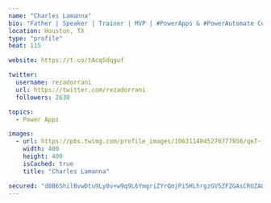 ```yaml
---
name: "Charles Lamanna"
bio: "Father | Speaker | Trainer | MVP | #PowerApps & #PowerAutomate Community Super User | YouTuber Right-pointing triangle http://youtube.com/c/rezadorrani | Learn - Share - Clockwise rightwards and leftwards open circle arrows"
location: Houston, TX
type: "profile"
heat: 115

website: https://t.co/tAcqSdqguf

twitter:
  username: rezadorrani
  url: https://twitter.com/rezadorrani
  followers: 2630

topics:
  - Power Apps

images:
  - url: https://pbs.twimg.com/profile_images/1063114045270777856/qeT-jpWr_400x400.jpg
    width: 400
    height: 400
    isCached: true
    title: "Charles Lamanna"

secured: "d8B6ShilBvwDtu9Ly0v+w9q9L6YmgriZYrQmjPi5HLhrgzGV5ZFZGAsCRUZA8f1hMGvYMycGB4wguh/yaXYE/Ehimn5yqUEIVWU3JQYmyNL81raAOKoFJVpZG9A8n7+raUogoFfh/v7WJHQdchFPunwUghzkHfRETWytTb6Jf5MQTQtDumbGF3QeINEGpN5T8PkzyJ1N4UNu5umzTFApR9oiDQQQLJ032t+MUzcbfxwFzmdFiwyFdTSc1j3Q3+EODcT+i0bL4VsRz3VRdTkg8cy2ubUUiF24B7rX+3j+2tUWw2KLhGWrmkbj0OhqlfxxK/MISa0HHq0sheXBmLw630vq8M6Nw0iH+kyEJMLzjBp0UzJtrlpGhg3pNMhK+RE52nriQSvpDEZhpxcY4/EiS6zLczoYh2kRUzR0uhDvdJQ=;Lh6pON6gUmS+xLm591iNsA=="
---
```


